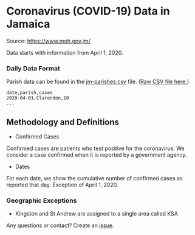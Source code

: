 # Coronavirus (COVID-19) Data in Jamaica
Source: https://www.moh.gov.jm/

Data starts with information from April 1, 2020. 


### Daily Data Format

Parish data can be found in the [jm-parishes.csv](jm-parishes.csv) file. ([Raw CSV file here.](https://raw.githubusercontent.com/jordanliu/covid-19-data-jm/master/jm-parishes.csv))

```
date,parish,cases
2020-04-01,Clarendon,10
...
```

## Methodology and Definitions
* Confirmed Cases

Confirmed cases are patients who test positive for the coronavirus. We consider a case confirmed when it is reported by a government agency.

* Dates

For each date, we show the cumulative number of confirmed cases as reported that day. Exception of April 1, 2020.

### Geographic Exceptions
* Kingston and St Andrew are assigned to a single area called KSA


Any questions or contact? Create an [issue](https://github.com/jordanliu/covid-19-data-jm/issues).
